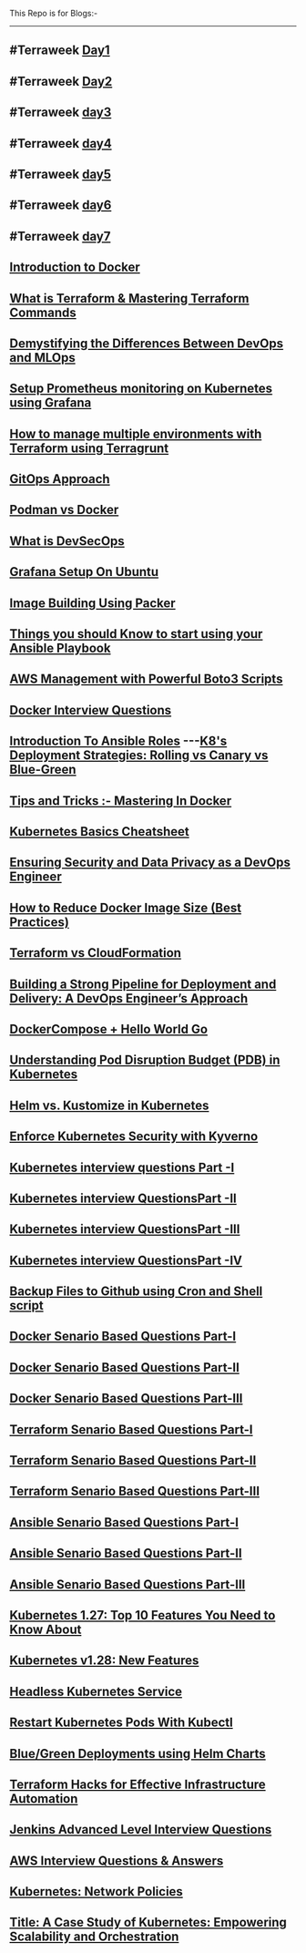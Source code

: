 This Repo is for  Blogs:-

----
#Terraweek [Day1](https://medium.com/@sushantkapare1717/day-1-introduction-to-terraform-and-terraform-basics-db6ce45fef16)
----
#Terraweek [Day2](https://medium.com/@sushantkapare1717/day-2-terraform-configuration-language-hcl-18b3b37a993f)
----
#Terraweek [day3](https://medium.com/@sushantkapare1717/day-3-terraweek-managing-resources-6a5558ff09fc)
----
#Terraweek [day4](https://medium.com/@sushantkapare1717/day-4-terraform-state-management-c6b3e0e4a448)
---
#Terraweek [day5](https://medium.com/@sushantkapare1717/day-5-terraweek-terraform-modules-e802f4c8e2a3)
---
#Terraweek [day6](https://medium.com/@sushantkapare1717/day06-terraweek-terraform-providers-1c70900d7d62)
---
#Terraweek [day7](https://medium.com/@sushantkapare1717/day-7-terraweek-advanced-topics-e8f5b74e19e1)
---
[Introduction to Docker](https://medium.com/@sushantkapare1717/introduction-to-docker-e858e8933a83)
---
[What is Terraform & Mastering Terraform Commands](https://medium.com/@sushantkapare1717/what-is-terraform-mastering-terraform-commands-799e299d566e)
---
[Demystifying the Differences Between DevOps and MLOps](https://medium.com/@sushantkapare1717/demystifying-the-differences-between-devops-and-mlops-225f886f264e)
---
[Setup Prometheus monitoring on Kubernetes using Grafana](https://medium.com/@sushantkapare1717/setup-prometheus-monitoring-on-kubernetes-using-grafana-fe09cb3656f7)
---
[How to manage multiple environments with Terraform using Terragrunt](https://medium.com/@sushantkapare1717/how-to-manage-multiple-environments-with-terraform-using-terragrunt-717340cfc374)
---
[GitOps Approach](https://medium.com/@sushantkapare1717/gitops-approach-2b232a81ac44)
---
[Podman vs Docker](https://medium.com/@sushantkapare1717/podman-vs-docker-f7ae59b46ef1)
---
[What is DevSecOps](https://medium.com/@sushantkapare1717/what-is-devsecops-16126a8c6a68)
---
[Grafana Setup On Ubuntu](https://medium.com/@sushantkapare1717/grafana-setup-on-ubuntu-2e90aa20b76d)
---
[Image Building Using Packer](https://medium.com/@sushantkapare1717/image-building-using-packer-8021a8229816)
---
[Things you should Know to start using your Ansible Playbook](https://medium.com/@sushantkapare1717/things-you-should-know-to-start-using-your-ansible-playbook-7610a86f1e94)
---
[AWS Management with Powerful Boto3 Scripts](https://medium.com/@sushantkapare1717/aws-management-with-powerful-boto3-scripts-e41e154b8bab)
---
[Docker Interview Questions](https://medium.com/@sushantkapare1717/docker-interview-questions-74b517ee8943)
---
[Introduction To Ansible Roles](https://medium.com/@sushantkapare1717/introduction-to-ansible-roles-d1d842dcad4)
---[K8's Deployment Strategies: Rolling vs Canary vs Blue-Green](https://medium.com/@sushantkapare1717/k8s-deployment-strategies-rolling-vs-canary-vs-blue-green-6bffa2d3af99)
---
[Tips and Tricks :- Mastering In Docker](https://medium.com/@sushantkapare1717/tips-and-tricks-mastering-in-docker-4401b954e2c4)
---
[Kubernetes Basics Cheatsheet](https://medium.com/@sushantkapare1717/kubernetes-basics-cheatsheet-fdc6f4f6b208)
---
[Ensuring Security and Data Privacy as a DevOps Engineer](https://medium.com/@sushantkapare1717/ensuring-security-and-data-privacy-as-a-devops-engineer-8837b9eff044)
---
[How to Reduce Docker Image Size (Best Practices)](https://medium.com/@sushantkapare1717/how-to-reduce-docker-image-size-best-practices-c5c3ff71da76)
---
[Terraform vs CloudFormation](https://medium.com/@sushantkapare1717/terraform-vs-cloudformation-eff79f5c3032)
---
[Building a Strong Pipeline for Deployment and Delivery: A DevOps Engineer’s Approach](https://medium.com/@sushantkapare1717/building-a-strong-pipeline-for-deployment-and-delivery-a-devops-engineers-approach-8dab1ee193cc)
---
[DockerCompose + Hello World Go](https://medium.com/@sushantkapare1717/dockercompose-hello-world-go-15f9b77cc70f)
---
[Understanding Pod Disruption Budget (PDB) in Kubernetes](https://medium.com/@sushantkapare1717/understanding-pod-disruption-budget-pdb-in-kubernetes-787c03164d7a)
---
[Helm vs. Kustomize in Kubernetes](https://medium.com/@sushantkapare1717/helm-vs-kustomize-in-kubernetes-cc063bbb4b0e)
---
[Enforce Kubernetes Security with Kyverno](https://medium.com/@sushantkapare1717/enforce-kubernetes-security-with-kyverno-353fa668eaac)
---
[Kubernetes interview questions Part -I](https://medium.com/@sushantkapare1717/kubernetes-interview-questions-part-i-383c4bdeacd4)
---
[Kubernetes interview QuestionsPart -II](https://medium.com/@sushantkapare1717/kubernetes-interview-questionspart-ii-fafa56a9db4b)
---
[Kubernetes interview QuestionsPart -III](https://medium.com/@sushantkapare1717/kubernetes-interview-questionspart-iii-617a6216deb3)
---
[Kubernetes interview QuestionsPart -IV](https://medium.com/@sushantkapare1717/kubernetes-interview-questionspart-iv-fd04daea3b30)
---
[Backup Files to Github using Cron and Shell script](https://medium.com/@sushantkapare1717/backup-files-to-github-using-cron-and-shell-script-30092bd27f81)
---
[Docker Senario Based Questions Part-I](https://medium.com/@sushantkapare1717/docker-senario-based-questions-part-i-92cbe79faba4)
---
[Docker Senario Based Questions Part-II](https://medium.com/@sushantkapare1717/docker-senario-based-questions-part-ii-b98ff8fb60aa)
---
[Docker Senario Based Questions Part-III](https://medium.com/@sushantkapare1717/docker-senario-based-questions-part-iii-8a808489e6ef)
---
[Terraform Senario Based Questions Part-I](https://medium.com/@sushantkapare1717/terraform-senario-based-questions-part-i-36eebf18d844)
---
[Terraform Senario Based Questions Part-II](https://medium.com/@sushantkapare1717/terraform-senario-based-questions-part-ii-71fd702f2535)
---
[Terraform Senario Based Questions Part-III](https://medium.com/@sushantkapare1717/terraform-questions-part-iii-d742ec57e805)
---
[Ansible Senario Based Questions Part-I](https://medium.com/@sushantkapare1717/ansible-senario-based-questions-part-i-f1be7b8b5620)
---
[Ansible Senario Based Questions Part-II](https://medium.com/@sushantkapare1717/ansible-senario-based-questions-part-ii-8c5413ec335c)
---
[Ansible Senario Based Questions Part-III](https://medium.com/@sushantkapare1717/ansible-senario-based-questions-part-iii-7b61dae91b8c)
---
[Kubernetes 1.27: Top 10 Features You Need to Know About](https://medium.com/@sushantkapare1717/kubernetes-1-27-top-10-features-you-need-to-know-about-50736943623b)
---
[Kubernetes v1.28: New Features](https://medium.com/@sushantkapare1717/kubernetes-v1-28-new-features-25e40ccbd2fe)
---
[Headless Kubernetes Service](https://medium.com/@sushantkapare1717/headless-kubernetes-service-20545f84ff81)
---
[Restart Kubernetes Pods With Kubectl](https://medium.com/@sushantkapare1717/restart-kubernetes-pods-with-kubectl-75ebd931b3b3)
---
[Blue/Green Deployments using Helm Charts](https://medium.com/@sushantkapare1717/blue-green-deployments-using-helm-charts-72d175c61117)
---
[Terraform Hacks for Effective Infrastructure Automation](https://medium.com/@sushantkapare1717/terraform-hacks-for-effective-infrastructure-automation-ee4f894129ed)
---
[Jenkins Advanced Level Interview Questions](https://medium.com/@sushantkapare1717/jenkins-advanced-level-interview-questions-b66904f2bc48)
---
[AWS Interview Questions & Answers](https://medium.com/@sushantkapare1717/aws-interview-questions-answers-6a53efa290f8)
---
[Kubernetes: Network Policies](https://medium.com/@sushantkapare1717/kubernetes-network-policies-22a092bbb519)
---
[Title: A Case Study of Kubernetes: Empowering Scalability and Orchestration](https://medium.com/@sushantkapare1717/title-a-case-study-of-kubernetes-empowering-scalability-and-orchestration-3c79da9c3920)
---
